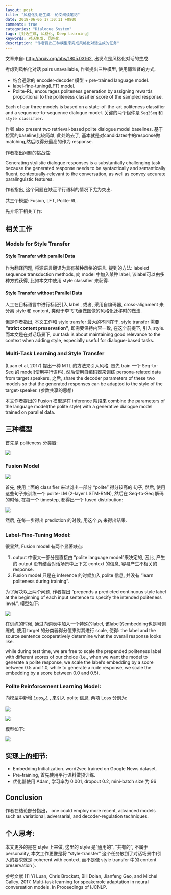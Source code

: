 ```yaml
---
layout: post
title: "风格化对话生成--论文阅读笔记"
date: 2018-06-05 17:30:11 +0800
comments: true
categories: "Dialogue System"
tags: [对话生成, 风格化, Deep Learning]
keywords: 对话生成, 风格化
description: "作者提出三种模型来完成风格化对话生成的任务"
---
```


文章来自: http://arxiv.org/abs/1805.03162, 出发点是风格化对话的生成.
 
考虑到风格化对话 <regular-to-stylistic> pairs unavailable, 作者提出三种模型, 使用弱监督的方式, 

* 结合通常的 encoder-decoder 模型 + pre-trained language model.
* label-fine-tuning(LFT) model.
* Polite-RL, encourages politeness generation by assigning rewards proportional to the politeness classifier score of the sampled response. 

Each of our three models is based on a state-of-the-art politeness classifier and a sequence-to-sequence dialogue model. 关键的两个组件是 `Seq2Seq` 和 `style classifier`.

作者 also present two retrieval-based polite dialogue model baselines. 基于检索的baseline比较简单, 此处略去了, 基本就是对candidates中的response做matching,然后取得分最高的作为 response.

作者指出问题的挑战性:

Generating stylistic dialogue responses is a substantially challenging task because the generated response needs to be syntactically and semantically fluent, contextually-relevant to the conversation, as well as convey accurate paralinguistic features. 

作者指出, 这个问题在缺乏平行语料的情况下尤为突出.

共三个模型: Fusion, LFT, Polite-RL.

先介绍下相关工作:

## 相关工作

### Models for Style Transfer

#### Style Transfer with parallel Data

作为翻译问题, 将源语言翻译为具有某种风格的语言.
提到的方法: labeled sequence transduction methods, 向 model 中加入某种 label, 该label可以由多种方式获得, 比如本文中使用 style classifier 来获得.

#### Style Transfer without Parallel Data

人工在目标语言中进行标记引入 label , 或者, 采用自编码器, cross-alignment 来分离 style 和 content, 类似于李飞飞组做图像的风格化迁移时的做法.

但是作者指出, 本文工作和 style transfer 最大的不同在于, style transfer 需要 **“strict content preservation”**, 即需要保持内容一致, 在这个前提下, 引入 style.
而本文是在对话场景下, our task is about maintaining good relevance to the context when adding style, especially useful for dialogue-based tasks.

### Multi-Task Learning and Style Transfer

(Luan et al, 2017) 提出一种 MTL 的方法来引入风格, 首先 train 一个 Seq-to-Seq 的 model(使用平行语料), 然后使用自编码器来训练 persona-related data from target speakers, 之后, share the decoder parameters of these two models so that the generated responses can be adapted to the style of the target-speaker. (参数共享的思想)

本文作者提出的 Fusion 模型是在 inference 阶段来  combine the parameters of the language model(the polite style) with a generative dialogue model trained on parallel data.

## 三种模型

首先是 politeness 分类器:

![](https://ws1.sinaimg.cn/large/006tKfTcly1fs0gkj0532j30dr0g3gn4.jpg)

### Fusion Model

![](https://ws3.sinaimg.cn/large/006tKfTcly1fs0gpu5h9uj30f909a75a.jpg)

首先, 使用上面的 classifier 来过滤出一部分 “polite” 得分较高的 句子, 然后, 使用这些句子来训练一个 polite-LM (2-layer LSTM-RNN), 
然后在 Seq-to-Seq 解码的时候, 在每一个 timestep, 都得出一个 fused distribution:

![](https://ws1.sinaimg.cn/large/006tKfTcly1fs0gn38y6zj30fd08hgn0.jpg)

然后, 在每一步得出 prediction 的时候, 用这个 $p_t$ 来得出结果.

### Label-Fine-Tuning Model:

很显然, Fusion model 有两个显著缺点:

1. output 中很大一部分是直接由 “polite language model”来决定的, 因此, 产生的 output 没有结合对话场景中上下文 context 的信息,
容易产生不相关的response.
2. Fusion model 只是在 inference 的时候加入 polite 信息, 并没有 “learn politeness during training”.

为了解决以上两个问题, 作者提出 “prepends a predicted continuous style label at the beginning of each input sentence to specify the intended politeness level.”, 
模型如下:

![](https://ws4.sinaimg.cn/large/006tKfTcgy1fs0gs38mdlj30fw0d5jt0.jpg)

在训练的时候, 通过向词表中加入一个特殊的label, 该label的embedding也是可训练的, 使用 target 的分类器得分值来对其进行 scale, 使得: 
the label and the source sentence cooperatively determine what the overall response looks like.

while during test time, we are free to scale the prepended politeness label with different scores of our choice (i.e., when we want the model to generate a polite response, we scale the label’s embedding by a score between 0.5 and 1.0, while to generate a rude response, we scale the embedding by a score between 0.0 and 0.5).

### Polite Reinforcement Learning Model:

向模型中新增 $Loss_RL$ , 来引入 polite 信息, 两项 Loss 分别为:

![](https://ws3.sinaimg.cn/large/006tKfTcly1fs0gvmqy79j30ec02w0ss.jpg)

![](https://ws4.sinaimg.cn/large/006tKfTcly1fs0gvtfmxxj30er03faa6.jpg)

模型如下:

![](https://ws2.sinaimg.cn/large/006tKfTcly1fs0gxjwhclj30w10c776q.jpg)

## 实现上的细节:

* Embedding Initialization. word2vec trained on Google News dataset.
* Pre-training, 首先使用平行语料做预训练.
* 优化器使用 Adam, 学习率为 0.001, dropout 0.2, mini-batch size 为 96

## Conclusion

作者在结论部分指出， one could employ more recent, advanced models such as variational, adversarial, and decoder-regulation techniques.

## 个人思考:

本文更多的是在 style 上来做, 这里的 style 是“通用的”, “共有的”, 不属于 personality, 本文工作更像是将 “style-transfer” 这个任务放到了对话场景中(引入的要求就是 coherent with context, 而不是像 style transfer 中的 content preservation ).



参考文献
[1] Yi Luan, Chris Brockett, Bill Dolan, Jianfeng Gao, and Michel Galley. 2017. Multi-task learning for speakerrole adaptation in neural conversation models. In Proceedings of IJCNLP.

